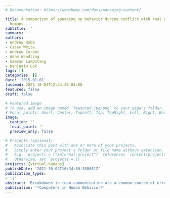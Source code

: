 ```yaml
---
# Documentation: https://wowchemy.com/docs/managing-content/

title: A comparison of speaking up behavior during conflict with real and virtual
  humans
subtitle: ''
summary: ''
authors:
- Andrew Robb
- Casey White
- Andrew Cordar
- Adam Wendling
- Samsun Lampotang
- Benjamin Lok
tags: []
categories: []
date: '2015-01-01'
lastmod: 2021-10-04T12:34:30-04:00
featured: false
draft: false

# Featured image
# To use, add an image named `featured.jpg/png` to your page's folder.
# Focal points: Smart, Center, TopLeft, Top, TopRight, Left, Right, BottomLeft, Bottom, BottomRight.
image:
  caption: ''
  focal_point: ''
  preview_only: false

# Projects (optional).
#   Associate this post with one or more of your projects.
#   Simply enter your project's folder or file name without extension.
#   E.g. `projects = ["internal-project"]` references `content/project/deep-learning/index.md`.
#   Otherwise, set `projects = []`.
projects: [virtual-humans]
publishDate: '2021-10-04T16:34:30.338081Z'
publication_types:
- '2'
abstract: 'Breakdowns in team communication are a common source of error. Unfortunately, even when errors are identified, team members may not speak up about the error, often out of fear of confrontation. We propose that virtual humans may be used to help prepare people to speak up. To this end, we conducted a between-subjects study examining speaking up behavior with real and virtual humans. Forty-eight nurses participated in a team training exercise that gave them an opportunity to speak up to a surgeon (either virtual or human, depending on condition) in order to protect a patient’s safety. Our results suggest that speaking up behavior with the virtual surgeon closely approximated behavior with the human surgeon: no significant differences were found in participants’ use of influence tactics (p>0.149) or in the outcomes obtained (p=0.788). However, participants were significantly more likely to ask the virtual anesthesiologist for input when working with the human surgeon (p<0.05). Our findings suggest that participants found speaking up to the real and virtual surgeon to be of comparable difficulty. This is an important prerequisite before virtual humans can be used to prepare people to speak up about errors.'
publication: '*Computers in Human Behavior*'
---
```

